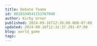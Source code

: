 ```yaml
---
title: Debate Teams
id: 8818334541153767048
author: Kirby Urner
published: 2024-09-16T12:30:00.000-07:00
updated: 2024-09-16T12:32:37.291-07:00
blog: world_game
tags: 
---
```


